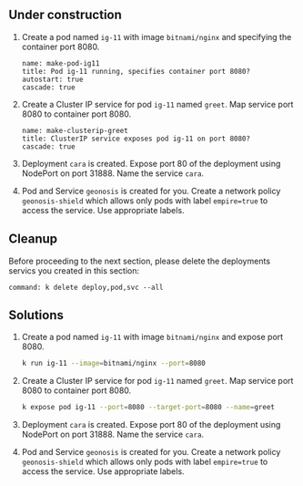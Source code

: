 
## Under construction

1. Create a pod named `ig-11` with image `bitnami/nginx` and specifying the container port 8080.

    ```examiner:execute-test
    name: make-pod-ig11
    title: Pod ig-11 running, specifies container port 8080?
    autostart: true
    cascade: true
    ```

1. Create a Cluster IP service for pod `ig-11` named `greet`. Map service port 8080 to container port 8080.

    ```examiner:execute-test
    name: make-clusterip-greet
    title: ClusterIP service exposes pod ig-11 on port 8080?
    cascade: true
    ```

1. Deployment `cara` is created. Expose port 80 of the deployment using NodePort on port 31888. Name the service `cara`.

1. Pod and Service `geonosis` is created for you. Create a network policy `geonosis-shield` which allows only pods with label `empire=true` to access the service. Use appropriate labels.

## Cleanup

Before proceeding to the next section, please delete the deployments servics you created in this section:

```terminal:execute
command: k delete deploy,pod,svc --all
```

## Solutions

1. Create a pod named `ig-11` with image `bitnami/nginx` and expose port 8080.

    ```bash
    k run ig-11 --image=bitnami/nginx --port=8080
    ```

1. Create a Cluster IP service for pod `ig-11` named `greet`. Map service port 8080 to container port 8080.

    ```bash
    k expose pod ig-11 --port=8080 --target-port=8080 --name=greet
    ```

1. Deployment `cara` is created. Expose port 80 of the deployment using NodePort on port 31888. Name the service `cara`.

1. Pod and Service `geonosis` is created for you. Create a network policy `geonosis-shield` which allows only pods with label `empire=true` to access the service. Use appropriate labels.
